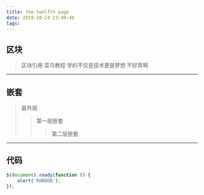 ```yaml
---
title: the twelfth page
date: 2019-10-24 23:49:48
tags:
---
```


## 区块
> 区块引用
> 菜鸟教程
> 学的不仅是技术更是梦想
> 不好弄啊

<!-- more -->

---

## 嵌套
> 最外层
> > 第一层嵌套
> > > 第二层嵌套

---

## 代码
```javascript
$(document).ready(function () {
    alert('RUNOOB');
});
```